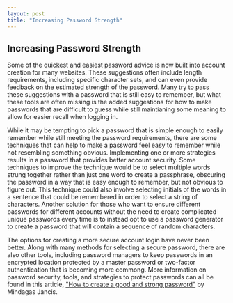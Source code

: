```yaml
---
layout: post 
title: "Increasing Password Strength"
---
```

## Increasing Password Strength

Some of the quickest and easiest password advice is now built into account creation for many websites. These suggestions often include length requirements, including specific character sets, and can even provide feedback on the estimated strength of the password. Many try to pass these suggestions with a password that is still easy to remember, but what these tools are often missing is the added suggestions for how to make passwords that are difficult to guess while still maintianing some meaning to allow for easier recall when logging in.

While it may be tempting to pick a password that is simple enough to easily remember while still meeting the password requirements, there are some techniques that can help to make a password feel easy to remember while not resembling something obvious. Implementing one or more strategies results in a password that provides better account security. Some techniques to improve the technique would be to select multiple words strung together rather than just one word to create a passphrase, obscuring the password in a way that is easy enough to remember, but not obvious to figure out. This technique could also involve selecting initials of the words in a sentence that could be remembered in order to select a string of characters. Another solution for those who want to ensure different passwords for different accounts without the need to create complicated unique passwords every time is to instead opt to use a password generator to create a password that will contain a sequence of random characters.

The options for creating a more secure account login have never been better. Along with many methods for selecting a secure password, there are also other tools, including password managers to keep passwords in an encrypted location protected by a master password or two-factor authentication that is becoming more commong. More information on password security, tools, and strategies to protect passwords can all be found in this article, ["How to create a good and strong password"](https://cybernews.com/best-password-managers/how-to-create-a-strong-password/) by Mindagas Jancis.

